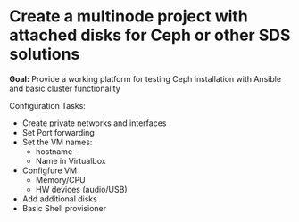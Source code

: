 # Create a multinode project with attached disks for Ceph or other SDS solutions

**Goal:**
Provide a working platform for testing Ceph installation with Ansible and basic cluster functionality

Configuration Tasks:
* Create private networks and interfaces
* Set Port forwarding
* Set the VM names:
    * hostname
    * Name in Virtualbox
* Configfure VM
    * Memory/CPU
    * HW devices (audio/USB)
* Add additional disks
* Basic Shell provisioner
